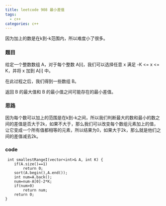 ```yaml
---
title: leetcode 908 最小差值
tags:
  - c++ 
categories: c++ 
---
```

因为加上的数是在k到-k范围内，所以难度小了很多。
<!-- more -->

### 题目
给定一个整数数组 A，对于每个整数 A[i]，我们可以选择任意 x 满足 -K <= x <= K，并将 x 加到 A[i] 中。

在此过程之后，我们得到一些数组 B。

返回 B 的最大值和 B 的最小值之间可能存在的最小差值。
### 思路
因为每个数可以加上的范围是在k到-k之间，所以我们判断最大的数和最小的数之间的差值是否大于2k，如果不大于，那么我们可以改变每个数组元素加上的值，让它变成一个所有值都相等的元素，所以结果为0，如果大于2k，那么就是他们之间的差值减去2k。
### code
     int smallestRangeI(vector<int>& A, int K) {
        if(A.size()==1)
            return 0;
        sort(A.begin(),A.end());
        int num=A.back();
        num=num-A[0]-2*K;
        if(num>0)
            return num;
        return 0;
    }

